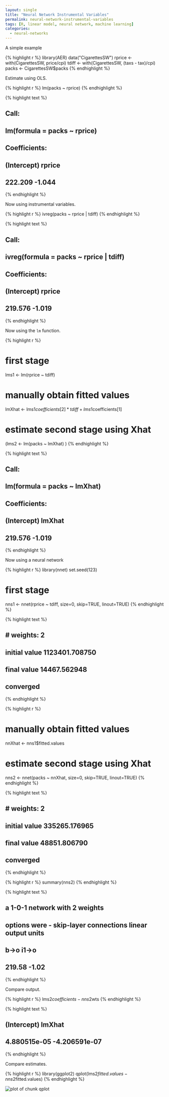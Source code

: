 ```yaml
---
layout: single
title: "Neural Network Instrumental Variables"
permalink: neural-network-instrumental-variables
tags: [R, linear model, neural network, machine learning]
categories:
  - neural-networks
---
```


A simple example


{% highlight r %}
library(AER)
data("CigarettesSW")
rprice  <- with(CigarettesSW, price/cpi)
tdiff   <- with(CigarettesSW, (taxs - tax)/cpi)
packs   <- CigarettesSW$packs
{% endhighlight %}

Estimate using OLS.


{% highlight r %}
lm(packs ~ rprice)
{% endhighlight %}



{% highlight text %}
##
## Call:
## lm(formula = packs ~ rprice)
##
## Coefficients:
## (Intercept)       rprice  
##     222.209       -1.044
{% endhighlight %}

Now using instrumental variables.


{% highlight r %}
ivreg(packs ~ rprice | tdiff)
{% endhighlight %}



{% highlight text %}
##
## Call:
## ivreg(formula = packs ~ rprice | tdiff)
##
## Coefficients:
## (Intercept)       rprice  
##     219.576       -1.019
{% endhighlight %}

Now using the `lm` function.


{% highlight r %}
# first stage
lms1 <- lm(rprice ~ tdiff)

# manually obtain fitted values
lmXhat <- lms1$coefficients[2]*tdiff + lms1$coefficients[1]

# estimate second stage using Xhat
(lms2 <- lm(packs ~ lmXhat) )
{% endhighlight %}



{% highlight text %}
##
## Call:
## lm(formula = packs ~ lmXhat)
##
## Coefficients:
## (Intercept)       lmXhat  
##     219.576       -1.019
{% endhighlight %}

Now using a neural network


{% highlight r %}
library(nnet)
set.seed(123)

# first stage
nns1 <- nnet(rprice ~ tdiff, size=0, skip=TRUE, linout=TRUE)
{% endhighlight %}



{% highlight text %}
## # weights:  2
## initial  value 1123401.708750
## final  value 14467.562948
## converged
{% endhighlight %}



{% highlight r %}
# manually obtain fitted values
nnXhat <- nns1$fitted.values

# estimate second stage using Xhat
nns2 <- nnet(packs ~ nnXhat, size=0, skip=TRUE, linout=TRUE)
{% endhighlight %}



{% highlight text %}
## # weights:  2
## initial  value 335265.176965
## final  value 48851.806790
## converged
{% endhighlight %}



{% highlight r %}
summary(nns2)
{% endhighlight %}



{% highlight text %}
## a 1-0-1 network with 2 weights
## options were - skip-layer connections  linear output units
##   b->o  i1->o
## 219.58  -1.02
{% endhighlight %}

Compare output.


{% highlight r %}
lms2$coefficients - nns2$wts
{% endhighlight %}



{% highlight text %}
##   (Intercept)        lmXhat
##  4.880515e-05 -4.206591e-07
{% endhighlight %}

Compare estimates.


{% highlight r %}
library(ggplot2)
qplot(lms2$fitted.values - nns2$fitted.values)
{% endhighlight %}

![plot of chunk qplot](/images/source/2015-10-20-neural-network-instrumental-variables/qplot-1.png)
